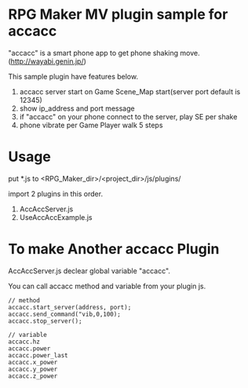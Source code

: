 # RPG Maker MV plugin sample for accacc

"accacc" is a smart phone app to get phone shaking move.
(http://wayabi.genin.jp/)

This sample plugin have features below.

1. accacc server start on Game Scene_Map start(server port default is 12345)
2. show ip_address and port message
3. if "accacc" on your phone connect to the server, play SE per shake
4. phone vibrate per Game Player walk 5 steps

# Usage

put *.js to <RPG_Maker_dir>/<project_dir>/js/plugins/

import 2 plugins in this order.

1. AccAccServer.js
2. UseAccAccExample.js

# To make Another accacc Plugin

AccAccServer.js declear global variable "accacc".

You can call accacc method and variable from your plugin js.

    // method
    accacc.start_server(address, port);
    accacc.send_command("vib,0,100);
    accacc.stop_server();

    // variable
    accacc.hz
    accacc.power
    accacc.power_last
    accacc.x_power
    accacc.y_power
    accacc.z_power
